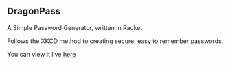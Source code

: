 ## DragonPass

A Simple Password Generator, written in Racket

Follows the XKCD method to creating secure, easy to remember passwords.



You can view it live [here](http://74.207.227.49)
